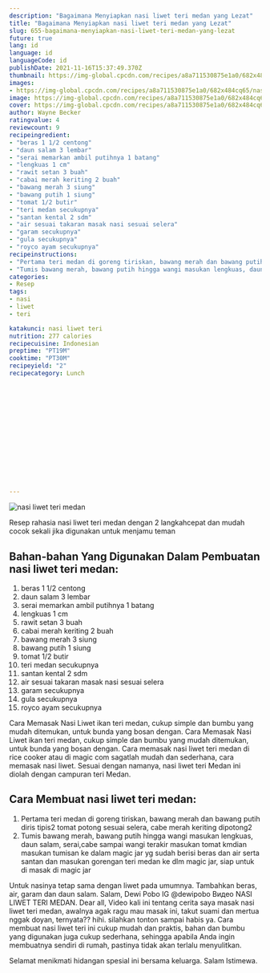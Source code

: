 ```yaml
---
description: "Bagaimana Menyiapkan nasi liwet teri medan yang Lezat"
title: "Bagaimana Menyiapkan nasi liwet teri medan yang Lezat"
slug: 655-bagaimana-menyiapkan-nasi-liwet-teri-medan-yang-lezat
future: true
lang: id
language: id
languageCode: id
publishDate: 2021-11-16T15:37:49.370Z 
thumbnail: https://img-global.cpcdn.com/recipes/a8a711530875e1a0/682x484cq65/nasi-liwet-teri-medan-foto-resep-utama.webp
images:
- https://img-global.cpcdn.com/recipes/a8a711530875e1a0/682x484cq65/nasi-liwet-teri-medan-foto-resep-utama.webp
image: https://img-global.cpcdn.com/recipes/a8a711530875e1a0/682x484cq65/nasi-liwet-teri-medan-foto-resep-utama.webp
cover: https://img-global.cpcdn.com/recipes/a8a711530875e1a0/682x484cq65/nasi-liwet-teri-medan-foto-resep-utama.webp
author: Wayne Becker
ratingvalue: 4
reviewcount: 9
recipeingredient:
- "beras 1 1/2 centong"
- "daun salam 3 lembar"
- "serai memarkan ambil putihnya 1 batang"
- "lengkuas 1 cm"
- "rawit setan 3 buah"
- "cabai merah keriting 2 buah"
- "bawang merah 3 siung"
- "bawang putih 1 siung"
- "tomat 1/2 butir"
- "teri medan secukupnya"
- "santan kental 2 sdm"
- "air sesuai takaran masak nasi sesuai selera"
- "garam secukupnya"
- "gula secukupnya"
- "royco ayam secukupnya"
recipeinstructions:
- "Pertama teri medan di goreng tiriskan, bawang merah dan bawang putih diris tipis2 tomat potong sesuai selera, cabe merah keriting dipotong2"
- "Tumis bawang merah, bawang putih hingga wangi masukan lengkuas, daun salam, serai,cabe sampai wangi terakir masukan tomat kmdian masukan tumisan ke dalam magic jar yg sudah berisi beras dan air serta santan dan masukan gorengan teri medan ke dlm magic jar, siap untuk di masak di magic jar"
categories:
- Resep
tags:
- nasi
- liwet
- teri

katakunci: nasi liwet teri 
nutrition: 277 calories
recipecuisine: Indonesian
preptime: "PT19M"
cooktime: "PT30M"
recipeyield: "2"
recipecategory: Lunch


     
    
    
    
    
    
    
    
    
    
    
      
    
---
```



![nasi liwet teri medan](https://img-global.cpcdn.com/recipes/a8a711530875e1a0/682x484cq65/nasi-liwet-teri-medan-foto-resep-utama.webp)

Resep rahasia nasi liwet teri medan    dengan 2 langkahcepat dan mudah cocok sekali jika digunakan untuk menjamu teman

<!--inarticleads1-->

## Bahan-bahan Yang Digunakan Dalam Pembuatan nasi liwet teri medan:

1. beras 1 1/2 centong
1. daun salam 3 lembar
1. serai memarkan ambil putihnya 1 batang
1. lengkuas 1 cm
1. rawit setan 3 buah
1. cabai merah keriting 2 buah
1. bawang merah 3 siung
1. bawang putih 1 siung
1. tomat 1/2 butir
1. teri medan secukupnya
1. santan kental 2 sdm
1. air sesuai takaran masak nasi sesuai selera
1. garam secukupnya
1. gula secukupnya
1. royco ayam secukupnya

Cara Memasak Nasi Liwet ikan teri medan, cukup simple dan bumbu yang mudah ditemukan, untuk bunda yang bosan dengan. Cara Memasak Nasi Liwet ikan teri medan, cukup simple dan bumbu yang mudah ditemukan, untuk bunda yang bosan dengan. Cara memasak nasi liwet teri medan di rice cooker atau di magic com sagatlah mudah dan sederhana, cara memasak nasi liwet. Sesuai dengan namanya, nasi liwet teri Medan ini diolah dengan campuran teri Medan. 

<!--inarticleads2-->

## Cara Membuat nasi liwet teri medan:

1. Pertama teri medan di goreng tiriskan, bawang merah dan bawang putih diris tipis2 tomat potong sesuai selera, cabe merah keriting dipotong2
1. Tumis bawang merah, bawang putih hingga wangi masukan lengkuas, daun salam, serai,cabe sampai wangi terakir masukan tomat kmdian masukan tumisan ke dalam magic jar yg sudah berisi beras dan air serta santan dan masukan gorengan teri medan ke dlm magic jar, siap untuk di masak di magic jar


Untuk nasinya tetap sama dengan liwet pada umumnya. Tambahkan beras, air, garam dan daun salam. Salam, Dewi Pobo IG @dewipobo Видео NASI LIWET TERI MEDAN. Dear all, Video kali ini tentang cerita saya masak nasi liwet teri medan, awalnya agak ragu mau masak ini, takut suami dan mertua nggak doyan, ternyata?? hihi. silahkan tonton sampai habis ya. Cara membuat nasi liwet teri ini cukup mudah dan praktis, bahan dan bumbu yang digunakan juga cukup sederhana, sehingga apabila Anda ingin membuatnya sendiri di rumah, pastinya tidak akan terlalu menyulitkan. 

Selamat menikmati hidangan spesial ini bersama keluarga. Salam Istimewa.
